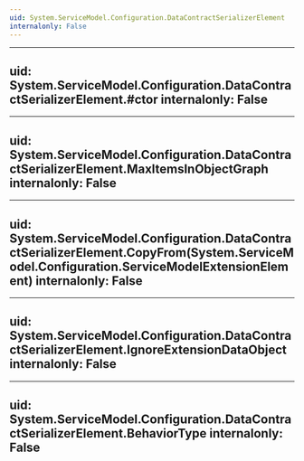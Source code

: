 ```yaml
---
uid: System.ServiceModel.Configuration.DataContractSerializerElement
internalonly: False
---
```


---
uid: System.ServiceModel.Configuration.DataContractSerializerElement.#ctor
internalonly: False
---

---
uid: System.ServiceModel.Configuration.DataContractSerializerElement.MaxItemsInObjectGraph
internalonly: False
---

---
uid: System.ServiceModel.Configuration.DataContractSerializerElement.CopyFrom(System.ServiceModel.Configuration.ServiceModelExtensionElement)
internalonly: False
---

---
uid: System.ServiceModel.Configuration.DataContractSerializerElement.IgnoreExtensionDataObject
internalonly: False
---

---
uid: System.ServiceModel.Configuration.DataContractSerializerElement.BehaviorType
internalonly: False
---
